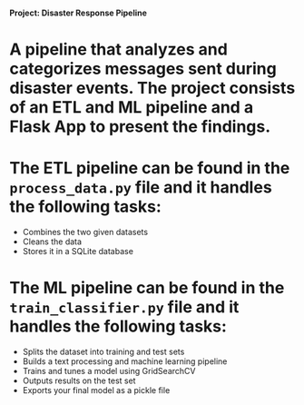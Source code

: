 #### Project: Disaster Response Pipeline

# A pipeline that analyzes and categorizes messages sent during disaster events.  The project consists of an ETL and ML pipeline and a Flask App to present the findings.  

# The ETL pipeline can be found in the `process_data.py` file and it handles the following tasks:

* Combines the two given datasets
* Cleans the data
* Stores it in a SQLite database

# The ML pipeline can be found in the `train_classifier.py` file and it handles the following tasks:

* Splits the dataset into training and test sets
* Builds a text processing and machine learning pipeline
* Trains and tunes a model using GridSearchCV
* Outputs results on the test set
* Exports your final model as a pickle file